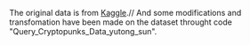 The original data is from [Kaggle](https://www.kaggle.com/code/baotramduong/generate-nft-cryptopunks-with-dggan).//
And some modifications and transfomation have been made on the dataset throught code "Query_Cryptopunks_Data_yutong_sun".
